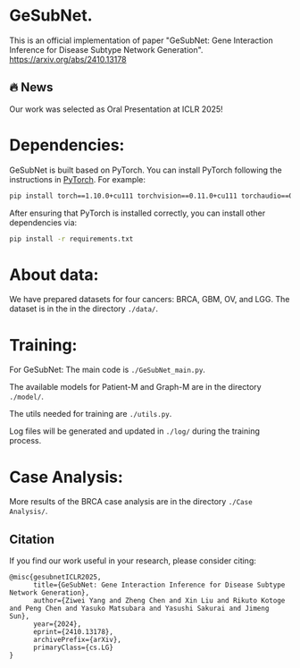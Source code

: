 # GeSubNet.

This is an official implementation of paper "GeSubNet: Gene Interaction Inference for Disease Subtype Network Generation". 
https://arxiv.org/abs/2410.13178

## :fire: News

Our work was selected as Oral Presentation at ICLR 2025!

# Dependencies:
GeSubNet is built based on PyTorch.
You can install PyTorch following the instructions in [PyTorch](https://pytorch.org/get-started/locally/). For example:

```bash
pip install torch==1.10.0+cu111 torchvision==0.11.0+cu111 torchaudio==0.10.0 -f https://download.pytorch.org/whl/torch_stable.html
```
After ensuring that PyTorch is installed correctly, you can install other dependencies via:

```bash
pip install -r requirements.txt
```

# About data:
We have prepared datasets for four cancers: BRCA, GBM, OV, and LGG. The dataset is in the in the directory ```./data/```.

# Training:
For GeSubNet:
The main code is ```./GeSubNet_main.py```.

The available models for Patient-M and Graph-M are in the directory ```./model/```.

The utils needed for training are ```./utils.py```.

Log files will be generated and updated in  ```./log/``` during the training process.

# Case Analysis:
More results of the BRCA case analysis are in the directory ```./Case Analysis/```.

## Citation
If you find our work useful in your research, please consider citing:
```
@misc{gesubnetICLR2025,
      title={GeSubNet: Gene Interaction Inference for Disease Subtype Network Generation}, 
      author={Ziwei Yang and Zheng Chen and Xin Liu and Rikuto Kotoge and Peng Chen and Yasuko Matsubara and Yasushi Sakurai and Jimeng Sun},
      year={2024},
      eprint={2410.13178},
      archivePrefix={arXiv},
      primaryClass={cs.LG} 
}

```
